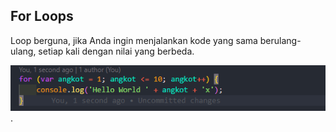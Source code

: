 ## For Loops

Loop berguna, jika Anda ingin menjalankan kode yang sama berulang-ulang, setiap kali dengan nilai yang berbeda.

![For Loops](img/for1.png).

